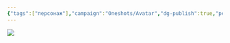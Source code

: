 ```yaml
---
{"tags":["персонаж"],"campaign":"Oneshots/Avatar","dg-publish":true,"permalink":"/hiroshi-sato/","dgPassFrontmatter":true}
---
```


![](https://i.imgur.com/UJg84Ee.jpeg)